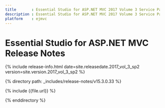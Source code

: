 ```yaml
---
title       : Essential Studio for ASP.NET MVC 2017 Volume 3 Service Pack 2 Release Notes
description : Essential Studio for ASP.NET MVC 2017 Volume 3 Service Pack 2 Release Notes
platform    : ejmvc
---
```


# Essential Studio for ASP.NET MVC Release Notes

{% include release-info.html date=site.releasedate.2017_vol_3_sp2 version=site.version.2017_vol_3_sp2 %} 

{% directory path: _includes/release-notes/v15.3.0.33 %}

{% include {{file.url}} %}

{% enddirectory %}
